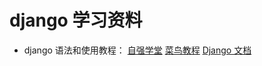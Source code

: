 # django 学习资料

- django 语法和使用教程：
    [自强学堂](https://code.ziqiangxuetang.com/django/django-url-name.html)
    [菜鸟教程](http://www.runoob.com/django/django-tutorial.html)
    [Django 文档](https://docs.djangoproject.com/zh-hans/2.2/)